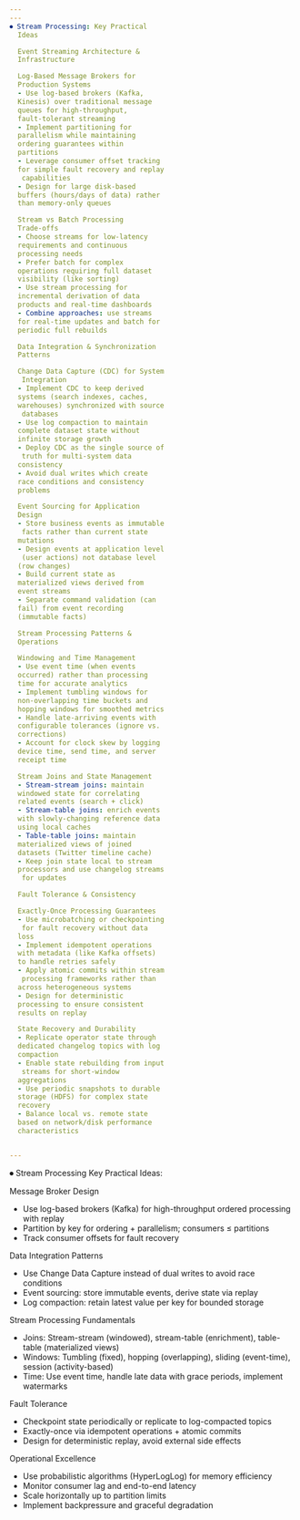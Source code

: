 ```yaml
---
---
⏺ Stream Processing: Key Practical
  Ideas

  Event Streaming Architecture &
  Infrastructure

  Log-Based Message Brokers for
  Production Systems
  - Use log-based brokers (Kafka,
  Kinesis) over traditional message
  queues for high-throughput,
  fault-tolerant streaming
  - Implement partitioning for
  parallelism while maintaining
  ordering guarantees within
  partitions
  - Leverage consumer offset tracking
  for simple fault recovery and replay
   capabilities
  - Design for large disk-based
  buffers (hours/days of data) rather
  than memory-only queues

  Stream vs Batch Processing
  Trade-offs
  - Choose streams for low-latency
  requirements and continuous
  processing needs
  - Prefer batch for complex
  operations requiring full dataset
  visibility (like sorting)
  - Use stream processing for
  incremental derivation of data
  products and real-time dashboards
  - Combine approaches: use streams
  for real-time updates and batch for
  periodic full rebuilds

  Data Integration & Synchronization
  Patterns

  Change Data Capture (CDC) for System
   Integration
  - Implement CDC to keep derived
  systems (search indexes, caches,
  warehouses) synchronized with source
   databases
  - Use log compaction to maintain
  complete dataset state without
  infinite storage growth
  - Deploy CDC as the single source of
   truth for multi-system data
  consistency
  - Avoid dual writes which create
  race conditions and consistency
  problems

  Event Sourcing for Application
  Design
  - Store business events as immutable
   facts rather than current state
  mutations
  - Design events at application level
   (user actions) not database level
  (row changes)
  - Build current state as
  materialized views derived from
  event streams
  - Separate command validation (can
  fail) from event recording
  (immutable facts)

  Stream Processing Patterns &
  Operations

  Windowing and Time Management
  - Use event time (when events
  occurred) rather than processing
  time for accurate analytics
  - Implement tumbling windows for
  non-overlapping time buckets and
  hopping windows for smoothed metrics
  - Handle late-arriving events with
  configurable tolerances (ignore vs.
  corrections)
  - Account for clock skew by logging
  device time, send time, and server
  receipt time

  Stream Joins and State Management
  - Stream-stream joins: maintain
  windowed state for correlating
  related events (search + click)
  - Stream-table joins: enrich events
  with slowly-changing reference data
  using local caches
  - Table-table joins: maintain
  materialized views of joined
  datasets (Twitter timeline cache)
  - Keep join state local to stream
  processors and use changelog streams
   for updates

  Fault Tolerance & Consistency

  Exactly-Once Processing Guarantees
  - Use microbatching or checkpointing
   for fault recovery without data
  loss
  - Implement idempotent operations
  with metadata (like Kafka offsets)
  to handle retries safely
  - Apply atomic commits within stream
   processing frameworks rather than
  across heterogeneous systems
  - Design for deterministic
  processing to ensure consistent
  results on replay

  State Recovery and Durability
  - Replicate operator state through
  dedicated changelog topics with log
  compaction
  - Enable state rebuilding from input
   streams for short-window
  aggregations
  - Use periodic snapshots to durable
  storage (HDFS) for complex state
  recovery
  - Balance local vs. remote state
  based on network/disk performance
  characteristics


---
```


⏺ Stream Processing Key Practical Ideas:

  Message Broker Design
  - Use log-based brokers (Kafka) for high-throughput
  ordered processing with replay
  - Partition by key for ordering + parallelism;
  consumers ≤ partitions
  - Track consumer offsets for fault recovery

  Data Integration Patterns
  - Use Change Data Capture instead of dual writes to
  avoid race conditions
  - Event sourcing: store immutable events, derive state
   via replay
  - Log compaction: retain latest value per key for
  bounded storage

  Stream Processing Fundamentals
  - Joins: Stream-stream (windowed), stream-table
  (enrichment), table-table (materialized views)
  - Windows: Tumbling (fixed), hopping (overlapping),
  sliding (event-time), session (activity-based)
  - Time: Use event time, handle late data with grace
  periods, implement watermarks

  Fault Tolerance
  - Checkpoint state periodically or replicate to
  log-compacted topics
  - Exactly-once via idempotent operations + atomic
  commits
  - Design for deterministic replay, avoid external side
   effects

  Operational Excellence
  - Use probabilistic algorithms (HyperLogLog) for
  memory efficiency
  - Monitor consumer lag and end-to-end latency
  - Scale horizontally up to partition limits
  - Implement backpressure and graceful degradation
